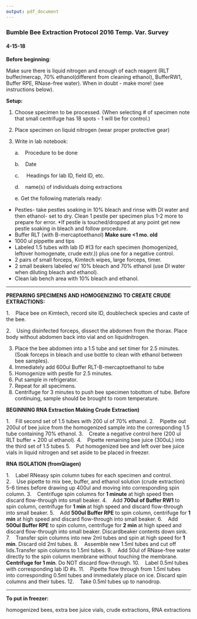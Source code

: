 ```yaml
---
output: pdf_document
---
```

### Bumble Bee Extraction Protocol 2016 Temp. Var. Survey

#### 4-15-18

**Before beginning**:

Make sure there is liquid nitrogen and enough of each reagent (RLT buffer/mercap, 70% ethanol(different from cleaning ethanol), BufferRW1, Buffer RPE, RNase-free water). When in doubt - make more! (see instructions below).

**Setup:**

1. Choose specimen to be processed. (When selecting # of specimen note that small centrifuge has 18 spots - 1 will be for control.) 

2. Place specimen on liquid nitrogen (wear proper protective gear)

3. Write in lab notebook:

   ​a.    Procedure to be done

   ​b.    Date

   ​c.     Headings for lab ID, field ID, etc.

   d.    name(s) of individuals doing extractions

   e.    Get the following materials ready: 

* Pestles- take pestles soaking in 10% bleach and rinse with DI water and then ethanol- set to dry. Clean 1 pestle per specimen plus 1-2 more to prepare for error. *If pestle is touched/dropped at any point get new pestle soaking in bleach and follow procedure. 
* Buffer RLT (with B-mercaptoethanol) **Make sure <1 mo. old**
* 1000 ul pippette and tips
* Labeled 1.5 tubes with lab ID #(3 for each specimen (homogenized, leftover homogenate, crude extr.)) plus one for a negative control.
* 2 pairs of small forceps, Kimtech wipes, large forceps, timer.
* 2 small beakers labeled w/ 10% bleach and 70% ethanol (use DI water when diluting bleach and ethanol).
* Clean lab bench area with 10% bleach and ethanol.   

_______

**PREPARING SPECIMENS AND HOMOGENIZING TO CREATE CRUDE EXTRACTIONS:**

1.    Place bee on Kimtech, record site ID, doublecheck species and caste of the bee.

2.    Using disinfected forceps, dissect the abdomen from the thorax. Place body without abdomen back into vial and on liquidnitrogen. 


3. Place the bee abdomen into a 1.5 tube and set timer for 2.5 minutes. (Soak forceps in bleach and use bottle to clean with ethanol between bee samples).  
4. Immediately add 600ul Buffer RLT-B-mercaptoethanol to tube
5. Homogenize with pestle for 2.5 minutes.
6. Put sample in refrigerator.
7. Repeat for all specimens.
8. Centrifuge for 3 minutes to push bee specimen tobottom of tube. Before continuing, sample should be brought to room temperature.



**BEGINNING RNA Extraction Making Crude Extraction)**

1.    Fill second set of 1.5 tubes with 200 ul of 70% ethanol.
2.    Pipette out 200ul of bee juice from the homogenized sample into the corresponding 1.5 tube containing 70% ethanol. 
3.    Create a negative control here (200 ul RLT buffer + 200 ul ethanol). 
4.    Pipette remaining bee juice  (300uL) into the third set of 1.5 tubes
5.    Put homogenized bee and left over bee juice vials in liquid nitrogen and set aside to be placed in freezer.



**RNA ISOLATION (fromQiagen)**

1.    Label RNeasy spin column tubes for each specimen and control.
2.    Use pipette to mix bee, buffer, and ethanol solution (crude extraction) 5-6 times before drawing up 400ul and moving into corresponding spin column.
3.    Centrifuge spin columns for **1 minute** at high speed then discard flow-through into small beaker.
4.    Add **700ul of Buffer RW1** to spin column, centrifuge for **1 min** at high speed and discard flow-through into small beaker.
5.    Add **500ul Buffer RPE** to spin column, centrifuge for **1 min** at high speed and discard flow-through into small beaker.
6.    Add **500ul Buffer RPE** to spin column, centrifuge for **2 min** at high speed and discard flow-through into small beaker. Discardbeaker contents down sink.
7.    Transfer spin columns into new 2ml tubes and spin at high speed for **1 min**. Discard old 2ml tubes.
8.    Assemble new 1.5ml tubes and cut off lids.Transfer spin columns to 1.5ml tubes.
9.    Add 50ul of RNase-free water directly to the spin column membrane without touching the membrane. **Centrifuge for 1 min**. Do NOT discard flow-through.
10.    Label 0.5ml tubes with corresponding lab ID #s. 
11.    Pipette flow through from 1.5ml tubes into corresponding 0.5ml tubes and immediately place on ice. Discard spin columns and their tubes.
12.    Take 0.5ml tubes up to nanodrop.

___________

**To put in freezer:**

homogenized bees, extra bee juice vials, crude extractions, RNA extractions


